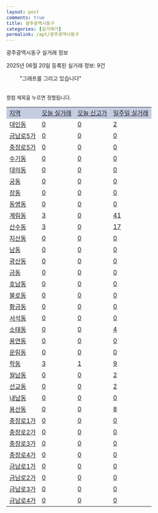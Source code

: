 ```yaml
---
layout: post
comments: true
title: 광주광역시동구
categories: [실거래가]
permalink: /apt/광주광역시동구
---
```


광주광역시동구 실거래 정보

2025년 06월 20일 등록된 실거래 정보: 9건

<!--<script async src="https://pagead2.googlesyndication.com/pagead/js/adsbygoogle.js?client=ca-pub-3485438051770037"
 crossorigin="anonymous"></script>-->

<script type="text/javascript">
  google.charts.load('current', {'packages':['corechart']});
  google.charts.setOnLoadCallback(drawChart);

  function drawChart() {
    var data = google.visualization.arrayToDataTable([['거래일', '매매', '전월세', '전매'], ['21-01', 0, 1, 2], ['21-02', 0, 1, 0], ['21-03', 0, 1, 0], ['21-04', 0, 1, 0], ['21-05', 0, 1, 0], ['21-06', 0, 5, 0], ['21-07', 8, 50, 2], ['21-08', 71, 131, 23], ['21-09', 126, 188, 42], ['21-10', 121, 120, 47], ['21-11', 86, 71, 17], ['21-12', 167, 115, 13], ['22-01', 77, 99, 13], ['22-02', 62, 115, 6], ['22-03', 73, 66, 14], ['22-04', 160, 63, 18], ['22-05', 140, 103, 22], ['22-06', 62, 146, 12], ['22-07', 26, 105, 8], ['22-08', 3, 24, 0], ['23-07', 3, 2, 0], ['23-08', 0, 1, 0], ['23-09', 0, 2, 0], ['23-10', 9, 32, 7], ['23-11', 71, 130, 14], ['23-12', 67, 132, 59], ['24-01', 1, 7, 0], ['24-02', 0, 2, 0], ['24-03', 0, 2, 0], ['24-04', 2, 0, 0], ['24-05', 3, 12, 0], ['24-06', 65, 177, 3], ['24-07', 103, 147, 5], ['24-08', 103, 145, 5], ['24-09', 92, 121, 3], ['24-10', 158, 38, 158], ['24-11', 60, 0, 60], ['24-12', 76, 76, 76], ['25-01', 62, 62, 62], ['25-02', 92, 92, 92], ['25-03', 126, 126, 126], ['25-04', 94, 94, 94], ['25-05', 92, 92, 92], ['25-06', 46, 46, 46]]);

    var options = {
      title: '최근 1년간 유형별 거래량 추이',
      legend: { position: 'bottom' }
    };

    setTimeout(function() {
        var chart = new google.visualization.LineChart(document.getElementById('columnchart_material'));
        chart.draw(data, (options));
        document.getElementById('loading').style.display = 'none';
        var dayLabel = (new Date()).getDay();
        if (dayLabel < 2) {
            sorttable.innerSortFunction.apply(document.getElementById('week'), []);
            sorttable.innerSortFunction.apply(document.getElementById('week'), []);        
        }
        else {
            sorttable.innerSortFunction.apply(document.getElementById('today'), []);
            sorttable.innerSortFunction.apply(document.getElementById('today'), []);
        }
    }, 200);

  }
</script>

<div id="loading" style="z-index:20; display: block; margin-left: 35px">"그래프를 그리고 있습니다"</div>
<div id="columnchart_material" style="width: 95%; margin-left: -35px; display: block"></div>
<!--<div style="width: 95%; margin-left: -35px; display: block">
      <script async src="https://pagead2.googlesyndication.com/pagead/js/adsbygoogle.js?client=ca-pub-3485438051770037"
          crossorigin="anonymous"></script>
      <ins class="adsbygoogle"
          style="display:block"
          data-ad-format="fluid"
          data-ad-layout-key="-fb+5w+4e-db+86"
          data-ad-client="ca-pub-3485438051770037"
          data-ad-slot="1827090281"></ins>
      <script>
          (adsbygoogle = window.adsbygoogle || []).push({});
      </script>
</div>-->
<br>

<font size='small' style='font-size: small;'>컬럼 제목을 누르면 정렬됩니다.</font>
<table class="sortable">
  <tr style='background-color: rgba(114, 132, 186,0.4);'>
    <td id="region"><a href="#">지역</a></td>
    <td id="today"><a href="#">오늘 실거래</a></td>
    <td id="today_new"><a href="#">오늘 신고가</a></td>
    <td id="week"><a href="#">일주일 실거래</a></td>
  </tr>

  
  <tr class="item">
    <td><a href="광주광역시동구대인동">대인동</a></td>
    <td><a href="광주광역시동구대인동">0</a></td>
    <td><a href="광주광역시동구대인동">0</a></td>
    <td><a href="광주광역시동구대인동">2</a></td>
  </tr>
    

  <tr class="item">
    <td><a href="광주광역시동구금남로5가">금남로5가</a></td>
    <td><a href="광주광역시동구금남로5가">0</a></td>
    <td><a href="광주광역시동구금남로5가">0</a></td>
    <td><a href="광주광역시동구금남로5가">0</a></td>
  </tr>
    

  <tr class="item">
    <td><a href="광주광역시동구충장로5가">충장로5가</a></td>
    <td><a href="광주광역시동구충장로5가">0</a></td>
    <td><a href="광주광역시동구충장로5가">0</a></td>
    <td><a href="광주광역시동구충장로5가">0</a></td>
  </tr>
    

  <tr class="item">
    <td><a href="광주광역시동구수기동">수기동</a></td>
    <td><a href="광주광역시동구수기동">0</a></td>
    <td><a href="광주광역시동구수기동">0</a></td>
    <td><a href="광주광역시동구수기동">0</a></td>
  </tr>
    

  <tr class="item">
    <td><a href="광주광역시동구대의동">대의동</a></td>
    <td><a href="광주광역시동구대의동">0</a></td>
    <td><a href="광주광역시동구대의동">0</a></td>
    <td><a href="광주광역시동구대의동">0</a></td>
  </tr>
    

  <tr class="item">
    <td><a href="광주광역시동구궁동">궁동</a></td>
    <td><a href="광주광역시동구궁동">0</a></td>
    <td><a href="광주광역시동구궁동">0</a></td>
    <td><a href="광주광역시동구궁동">0</a></td>
  </tr>
    

  <tr class="item">
    <td><a href="광주광역시동구장동">장동</a></td>
    <td><a href="광주광역시동구장동">0</a></td>
    <td><a href="광주광역시동구장동">0</a></td>
    <td><a href="광주광역시동구장동">0</a></td>
  </tr>
    

  <tr class="item">
    <td><a href="광주광역시동구동명동">동명동</a></td>
    <td><a href="광주광역시동구동명동">0</a></td>
    <td><a href="광주광역시동구동명동">0</a></td>
    <td><a href="광주광역시동구동명동">0</a></td>
  </tr>
    

  <tr class="item">
    <td><a href="광주광역시동구계림동">계림동</a></td>
    <td><a href="광주광역시동구계림동">3</a></td>
    <td><a href="광주광역시동구계림동">0</a></td>
    <td><a href="광주광역시동구계림동">41</a></td>
  </tr>
    

  <tr class="item">
    <td><a href="광주광역시동구산수동">산수동</a></td>
    <td><a href="광주광역시동구산수동">3</a></td>
    <td><a href="광주광역시동구산수동">0</a></td>
    <td><a href="광주광역시동구산수동">17</a></td>
  </tr>
    

  <tr class="item">
    <td><a href="광주광역시동구지산동">지산동</a></td>
    <td><a href="광주광역시동구지산동">0</a></td>
    <td><a href="광주광역시동구지산동">0</a></td>
    <td><a href="광주광역시동구지산동">0</a></td>
  </tr>
    

  <tr class="item">
    <td><a href="광주광역시동구남동">남동</a></td>
    <td><a href="광주광역시동구남동">0</a></td>
    <td><a href="광주광역시동구남동">0</a></td>
    <td><a href="광주광역시동구남동">0</a></td>
  </tr>
    

  <tr class="item">
    <td><a href="광주광역시동구광산동">광산동</a></td>
    <td><a href="광주광역시동구광산동">0</a></td>
    <td><a href="광주광역시동구광산동">0</a></td>
    <td><a href="광주광역시동구광산동">0</a></td>
  </tr>
    

  <tr class="item">
    <td><a href="광주광역시동구금동">금동</a></td>
    <td><a href="광주광역시동구금동">0</a></td>
    <td><a href="광주광역시동구금동">0</a></td>
    <td><a href="광주광역시동구금동">0</a></td>
  </tr>
    

  <tr class="item">
    <td><a href="광주광역시동구호남동">호남동</a></td>
    <td><a href="광주광역시동구호남동">0</a></td>
    <td><a href="광주광역시동구호남동">0</a></td>
    <td><a href="광주광역시동구호남동">0</a></td>
  </tr>
    

  <tr class="item">
    <td><a href="광주광역시동구불로동">불로동</a></td>
    <td><a href="광주광역시동구불로동">0</a></td>
    <td><a href="광주광역시동구불로동">0</a></td>
    <td><a href="광주광역시동구불로동">0</a></td>
  </tr>
    

  <tr class="item">
    <td><a href="광주광역시동구황금동">황금동</a></td>
    <td><a href="광주광역시동구황금동">0</a></td>
    <td><a href="광주광역시동구황금동">0</a></td>
    <td><a href="광주광역시동구황금동">0</a></td>
  </tr>
    

  <tr class="item">
    <td><a href="광주광역시동구서석동">서석동</a></td>
    <td><a href="광주광역시동구서석동">0</a></td>
    <td><a href="광주광역시동구서석동">0</a></td>
    <td><a href="광주광역시동구서석동">0</a></td>
  </tr>
    

  <tr class="item">
    <td><a href="광주광역시동구소태동">소태동</a></td>
    <td><a href="광주광역시동구소태동">0</a></td>
    <td><a href="광주광역시동구소태동">0</a></td>
    <td><a href="광주광역시동구소태동">4</a></td>
  </tr>
    

  <tr class="item">
    <td><a href="광주광역시동구용연동">용연동</a></td>
    <td><a href="광주광역시동구용연동">0</a></td>
    <td><a href="광주광역시동구용연동">0</a></td>
    <td><a href="광주광역시동구용연동">0</a></td>
  </tr>
    

  <tr class="item">
    <td><a href="광주광역시동구운림동">운림동</a></td>
    <td><a href="광주광역시동구운림동">0</a></td>
    <td><a href="광주광역시동구운림동">0</a></td>
    <td><a href="광주광역시동구운림동">0</a></td>
  </tr>
    

  <tr class="item">
    <td><a href="광주광역시동구학동">학동</a></td>
    <td><a href="광주광역시동구학동">3</a></td>
    <td><a href="광주광역시동구학동">1</a></td>
    <td><a href="광주광역시동구학동">9</a></td>
  </tr>
    

  <tr class="item">
    <td><a href="광주광역시동구월남동">월남동</a></td>
    <td><a href="광주광역시동구월남동">0</a></td>
    <td><a href="광주광역시동구월남동">0</a></td>
    <td><a href="광주광역시동구월남동">2</a></td>
  </tr>
    

  <tr class="item">
    <td><a href="광주광역시동구선교동">선교동</a></td>
    <td><a href="광주광역시동구선교동">0</a></td>
    <td><a href="광주광역시동구선교동">0</a></td>
    <td><a href="광주광역시동구선교동">2</a></td>
  </tr>
    

  <tr class="item">
    <td><a href="광주광역시동구내남동">내남동</a></td>
    <td><a href="광주광역시동구내남동">0</a></td>
    <td><a href="광주광역시동구내남동">0</a></td>
    <td><a href="광주광역시동구내남동">0</a></td>
  </tr>
    

  <tr class="item">
    <td><a href="광주광역시동구용산동">용산동</a></td>
    <td><a href="광주광역시동구용산동">0</a></td>
    <td><a href="광주광역시동구용산동">0</a></td>
    <td><a href="광주광역시동구용산동">8</a></td>
  </tr>
    

  <tr class="item">
    <td><a href="광주광역시동구충장로1가">충장로1가</a></td>
    <td><a href="광주광역시동구충장로1가">0</a></td>
    <td><a href="광주광역시동구충장로1가">0</a></td>
    <td><a href="광주광역시동구충장로1가">0</a></td>
  </tr>
    

  <tr class="item">
    <td><a href="광주광역시동구충장로2가">충장로2가</a></td>
    <td><a href="광주광역시동구충장로2가">0</a></td>
    <td><a href="광주광역시동구충장로2가">0</a></td>
    <td><a href="광주광역시동구충장로2가">0</a></td>
  </tr>
    

  <tr class="item">
    <td><a href="광주광역시동구충장로3가">충장로3가</a></td>
    <td><a href="광주광역시동구충장로3가">0</a></td>
    <td><a href="광주광역시동구충장로3가">0</a></td>
    <td><a href="광주광역시동구충장로3가">0</a></td>
  </tr>
    

  <tr class="item">
    <td><a href="광주광역시동구충장로4가">충장로4가</a></td>
    <td><a href="광주광역시동구충장로4가">0</a></td>
    <td><a href="광주광역시동구충장로4가">0</a></td>
    <td><a href="광주광역시동구충장로4가">0</a></td>
  </tr>
    

  <tr class="item">
    <td><a href="광주광역시동구금남로1가">금남로1가</a></td>
    <td><a href="광주광역시동구금남로1가">0</a></td>
    <td><a href="광주광역시동구금남로1가">0</a></td>
    <td><a href="광주광역시동구금남로1가">0</a></td>
  </tr>
    

  <tr class="item">
    <td><a href="광주광역시동구금남로2가">금남로2가</a></td>
    <td><a href="광주광역시동구금남로2가">0</a></td>
    <td><a href="광주광역시동구금남로2가">0</a></td>
    <td><a href="광주광역시동구금남로2가">0</a></td>
  </tr>
    

  <tr class="item">
    <td><a href="광주광역시동구금남로3가">금남로3가</a></td>
    <td><a href="광주광역시동구금남로3가">0</a></td>
    <td><a href="광주광역시동구금남로3가">0</a></td>
    <td><a href="광주광역시동구금남로3가">0</a></td>
  </tr>
    

  <tr class="item">
    <td><a href="광주광역시동구금남로4가">금남로4가</a></td>
    <td><a href="광주광역시동구금남로4가">0</a></td>
    <td><a href="광주광역시동구금남로4가">0</a></td>
    <td><a href="광주광역시동구금남로4가">0</a></td>
  </tr>
    


</table>


    